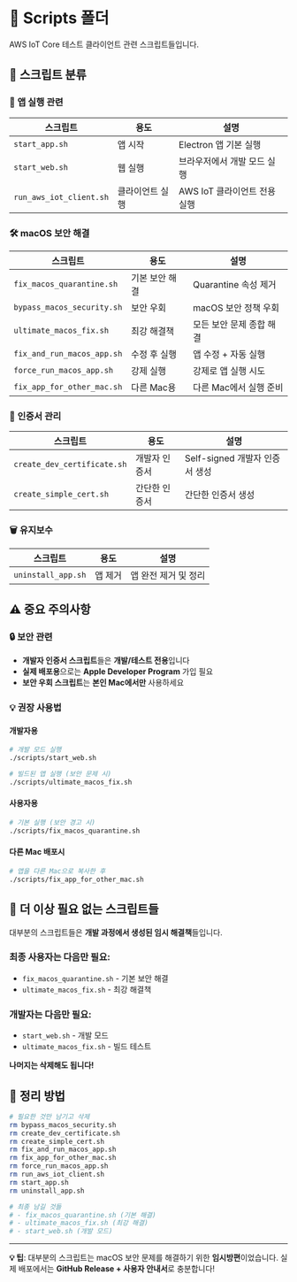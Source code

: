 # 🔧 Scripts 폴더

AWS IoT Core 테스트 클라이언트 관련 스크립트들입니다.

## 📁 스크립트 분류

### 🚀 **앱 실행 관련**
| 스크립트 | 용도 | 설명 |
|----------|------|------|
| `start_app.sh` | 앱 시작 | Electron 앱 기본 실행 |
| `start_web.sh` | 웹 실행 | 브라우저에서 개발 모드 실행 |
| `run_aws_iot_client.sh` | 클라이언트 실행 | AWS IoT 클라이언트 전용 실행 |

### 🛠️ **macOS 보안 해결**
| 스크립트 | 용도 | 설명 |
|----------|------|------|
| `fix_macos_quarantine.sh` | 기본 보안 해결 | Quarantine 속성 제거 |
| `bypass_macos_security.sh` | 보안 우회 | macOS 보안 정책 우회 |
| `ultimate_macos_fix.sh` | 최강 해결책 | 모든 보안 문제 종합 해결 |
| `fix_and_run_macos_app.sh` | 수정 후 실행 | 앱 수정 + 자동 실행 |
| `force_run_macos_app.sh` | 강제 실행 | 강제로 앱 실행 시도 |
| `fix_app_for_other_mac.sh` | 다른 Mac용 | 다른 Mac에서 실행 준비 |

### 🔐 **인증서 관리**
| 스크립트 | 용도 | 설명 |
|----------|------|------|
| `create_dev_certificate.sh` | 개발자 인증서 | Self-signed 개발자 인증서 생성 |
| `create_simple_cert.sh` | 간단한 인증서 | 간단한 인증서 생성 |

### 🗑️ **유지보수**
| 스크립트 | 용도 | 설명 |
|----------|------|------|
| `uninstall_app.sh` | 앱 제거 | 앱 완전 제거 및 정리 |

## ⚠️ **중요 주의사항**

### 🔒 **보안 관련**
- **개발자 인증서 스크립트**들은 **개발/테스트 전용**입니다
- **실제 배포용**으로는 **Apple Developer Program** 가입 필요
- **보안 우회 스크립트**는 **본인 Mac에서만** 사용하세요

### 💡 **권장 사용법**

#### **개발자용**
```bash
# 개발 모드 실행
./scripts/start_web.sh

# 빌드된 앱 실행 (보안 문제 시)
./scripts/ultimate_macos_fix.sh
```

#### **사용자용**
```bash
# 기본 실행 (보안 경고 시)
./scripts/fix_macos_quarantine.sh
```

#### **다른 Mac 배포시**
```bash
# 앱을 다른 Mac으로 복사한 후
./scripts/fix_app_for_other_mac.sh
```

## 🚫 **더 이상 필요 없는 스크립트들**

대부분의 스크립트들은 **개발 과정에서 생성된 임시 해결책**들입니다.

### **최종 사용자는 다음만 필요:**
- `fix_macos_quarantine.sh` - 기본 보안 해결
- `ultimate_macos_fix.sh` - 최강 해결책

### **개발자는 다음만 필요:**
- `start_web.sh` - 개발 모드
- `ultimate_macos_fix.sh` - 빌드 테스트

**나머지는 삭제해도 됩니다!**

## 🧹 **정리 방법**

```bash
# 필요한 것만 남기고 삭제
rm bypass_macos_security.sh
rm create_dev_certificate.sh  
rm create_simple_cert.sh
rm fix_and_run_macos_app.sh
rm fix_app_for_other_mac.sh
rm force_run_macos_app.sh
rm run_aws_iot_client.sh
rm start_app.sh
rm uninstall_app.sh

# 최종 남길 것들
# - fix_macos_quarantine.sh (기본 해결)
# - ultimate_macos_fix.sh (최강 해결)  
# - start_web.sh (개발 모드)
```

---

**💡 팁**: 대부분의 스크립트는 macOS 보안 문제를 해결하기 위한 **임시방편**이었습니다. 실제 배포에서는 **GitHub Release + 사용자 안내서**로 충분합니다!